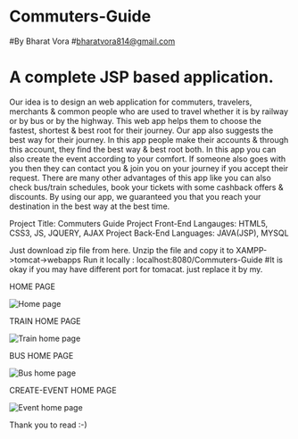 # Commuters-Guide
#By Bharat Vora
#bharatvora814@gmail.com
# A complete JSP based application.

Our idea is to design an web application for commuters, travelers, merchants & common people who are used to travel whether it is by railway or by bus or by the highway. This web app helps them to choose the fastest, shortest & best root for their journey. Our app also suggests the best way for their journey. In this app people make their accounts & through this account, they find the best way & best root both. In this app you can also create the event according to your comfort. If someone also goes with you then they can contact you & join you on your journey if you accept their request. There are many other advantages of this app like you can also check bus/train schedules, book your tickets with some cashback offers & discounts. By using our app, we guaranteed you that you reach your destination in the best way at the best time.

Project Title: Commuters Guide
Project Front-End Langauges: HTML5, CSS3, JS, JQUERY, AJAX
Project Back-End Languages: JAVA(JSP), MYSQL

Just download zip file from here.
Unzip the file and copy it to XAMPP->tomcat->webapps
Run it locally : localhost:8080/Commuters-Guide
#It is okay if you may have different port for tomacat. just replace it by my.


HOME PAGE 

![Home page](https://drive.google.com/open?id=1m9H8LCjIE-RCj5mJhLjXV2RdxfCJ7glB)

TRAIN HOME PAGE

![Train home page](https://drive.google.com/open?id=1hnnxFrE3LrUdEQUHHaoaXnblDWA12TvL)

BUS HOME PAGE

![Bus home page](https://drive.google.com/open?id=1fWjkk92_OktywiVpAgX5jVjmipL6ae1m)

CREATE-EVENT HOME PAGE

![Event home page](https://drive.google.com/open?id=1T97lq1Y_6z6Pg6TvdQTAZ-uSy40ep_n0)

Thank you to read :-)
